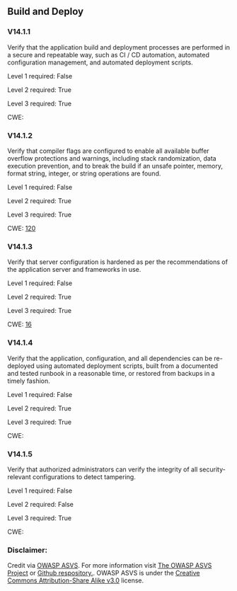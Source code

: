 ##  Build and Deploy

### V14.1.1

Verify that the application build and deployment processes are performed in a secure and repeatable way, such as CI / CD automation, automated configuration management, and automated deployment scripts.

Level 1 required: False

Level 2 required: True

Level 3 required: True

CWE: [](https://cwe.mitre.org/data/definitions/)

### V14.1.2

Verify that compiler flags are configured to enable all available buffer overflow protections and warnings, including stack randomization, data execution prevention, and to break the build if an unsafe pointer, memory, format string, integer, or string operations are found.

Level 1 required: False

Level 2 required: True

Level 3 required: True

CWE: [120](https://cwe.mitre.org/data/definitions/120)

### V14.1.3

Verify that server configuration is hardened as per the recommendations of the application server and frameworks in use.

Level 1 required: False

Level 2 required: True

Level 3 required: True

CWE: [16](https://cwe.mitre.org/data/definitions/16)

### V14.1.4

Verify that the application, configuration, and all dependencies can be re-deployed using automated deployment scripts, built from a documented and tested runbook in a reasonable time, or restored from backups in a timely fashion.

Level 1 required: False

Level 2 required: True

Level 3 required: True

CWE: [](https://cwe.mitre.org/data/definitions/)

### V14.1.5

Verify that authorized administrators can verify the integrity of all security-relevant configurations to detect tampering.

Level 1 required: False

Level 2 required: False

Level 3 required: True

CWE: [](https://cwe.mitre.org/data/definitions/)



### Disclaimer:

Credit via [OWASP ASVS](https://owasp.org/www-project-application-security-verification-standard/). For more information visit [The OWASP ASVS Project](https://owasp.org/www-project-application-security-verification-standard/) or [Github respository.](https://github.com/OWASP/ASVS). OWASP ASVS is under the [Creative Commons Attribution-Share Alike v3.0](https://creativecommons.org/licenses/by-sa/3.0/) license.
